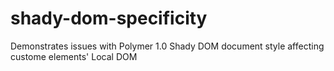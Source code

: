 # shady-dom-specificity
Demonstrates issues with Polymer 1.0 Shady DOM document style affecting custome elements' Local DOM
